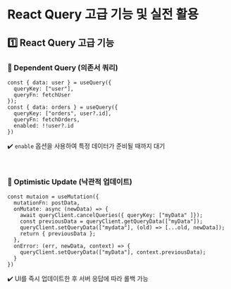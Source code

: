 # React Query 고급 기능 및 실전 활용
## 1️⃣ React Query 고급 기능
### 🔹 Dependent Query (의존서 쿼리)
```tsx
const { data: user } = useQuery({ 
  queryKey: ["user"], 
  queryFn: fetchUser
});
const { data: orders } = useQuery({
  queryKey: ["orders", user?.id],
  queryFn: fetchOrders,
  enabled: !!user?.id
})
```
✔️ `enable` 옵션을 사용하여 특정 데이터가 준비될 때까지 대기

<br>

### 🔹 Optimistic Update (낙관적 업데이트)
```tsx
const mutaion = useMutation({
  mutationFn: postData,
  onMutate: async (newData) => {
    await queryClient.cancelQueries({ queryKey: ["myData" ]});
    const previousData = queryClient.getQueryData(["myData"]);
    queryClient.setQueryData(["mydata"], (old) => [...old, newData]);
    return { previousData };
  },
  onError: (err, newData, context) => {
    queryClient.setQueryData(["myData"], context.previousData);
  }
})
```
✔️ UI를 즉시 업데이트한 후 서버 응답에 따라 롤백 가능